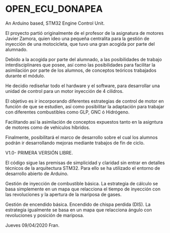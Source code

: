 # OPEN_ECU_DONAPEA
An Arduino based, STM32 Engine Control Unit. 

El proyecto partió originalmente de el profesor de la asignatura de motores Javier Zamora, quien ideo una pequeña centralita 
para la gestión de inyección de una motocicleta, que tuvo una gran acogida por parte del alumnado.

Debido a la acogida por parte del alumnado, a las posibilidades de trabajo interdisciplinares que posee, así como 
las posibilidades para facilitar la asimilación por parte de los alumnos, de conceptos teóricos trabajados durante el módulo.

He decidio rediseñar todo el hardware y el software, para desarrollar una unidad de control para un motor inyección de 4 cilidros.

El objetivo es ir incorporando diferentes estrategias de control de motor en función de que se estudien, así como posibilitar 
la adaptación para trabajar con diferentes combustibles como GLP, GNC ó Hidrógeno. 

Facilitando así la asimilación de conceptos expuestos tanto en la asigntura de motores como de vehículos híbridos.

Finalmente, posibilitará el marco de desarrollo sobre el cual los alumnos podrán ir desarrollando mejoras mediante trabajos de fin de
ciclo.

V1.0- PRIMERA VERSIÓN LIBRE.

El código sigue las premisas de simplicidad y claridad sin entrar en detalles técnicos de la arquitectura STM32. 
Para ello se ha utilizado el entorno de desarrollo abierto de Arduino.

Gestión de inyección de combustible básica. La estrategia de cálculo se basa simplemente en un mapa que relacciona el tiempo de inyección con las revoluciones y la apertura de la mariposa de gases.

Gestión de encendido básica. Encendido de chispa perdida (DIS). La estrategia igualmente se basa en un mapa que relacciona ángulo con 
revoluciones y posición de mariposa.


Jueves 09/04/2020
Fran.
